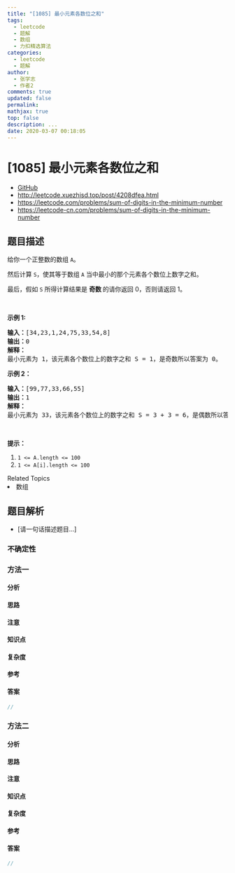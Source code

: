 ```yaml
---
title: "[1085] 最小元素各数位之和"
tags:
  - leetcode
  - 题解
  - 数组
  - 力扣精选算法
categories:
  - leetcode
  - 题解
author:
  - 张学志
  - 作者2
comments: true
updated: false
permalink:
mathjax: true
top: false
description: ...
date: 2020-03-07 00:18:05
---
```



# [1085] 最小元素各数位之和
* [GitHub](https://github.com/algoboy101/LeetCodeCrowdsource/tree/master/_posts/QA/%5B1085%5D%20%E6%9C%80%E5%B0%8F%E5%85%83%E7%B4%A0%E5%90%84%E6%95%B0%E4%BD%8D%E4%B9%8B%E5%92%8C.md)
* http://leetcode.xuezhisd.top/post/4208dfea.html
* https://leetcode.com/problems/sum-of-digits-in-the-minimum-number
* https://leetcode-cn.com/problems/sum-of-digits-in-the-minimum-number


## 题目描述

<p>给你一个正整数的数组&nbsp;<code>A</code>。</p>

<p>然后计算&nbsp;<code>S</code>，使其等于数组&nbsp;<code>A</code>&nbsp;当中最小的那个元素各个数位上数字之和。</p>

<p>最后，假如&nbsp;<code>S</code>&nbsp;所得计算结果是&nbsp;<strong>奇数&nbsp;</strong>的请你返回 0，否则请返回 1。</p>

<p>&nbsp;</p>

<p><strong>示例 1:</strong></p>

<pre><strong>输入：</strong>[34,23,1,24,75,33,54,8]
<strong>输出：</strong>0
<strong>解释：</strong>
最小元素为 1，该元素各个数位上的数字之和 S = 1，是奇数所以答案为 0。
</pre>

<p><strong>示例 2：</strong></p>

<pre><strong>输入：</strong>[99,77,33,66,55]
<strong>输出：</strong>1
<strong>解释：</strong>
最小元素为 33，该元素各个数位上的数字之和 S = 3 + 3 = 6，是偶数所以答案为 1。
</pre>

<p>&nbsp;</p>

<p><strong>提示：</strong></p>

<ol>
	<li><code>1 &lt;= A.length &lt;= 100</code></li>
	<li><code>1 &lt;= A[i].length &lt;= 100</code></li>
</ol>
<div><div>Related Topics</div><div><li>数组</li></div></div>


## 题目解析
* [请一句话描述题目...]

### 不确定性


### 方法一

#### 分析

#### 思路

#### 注意

#### 知识点

#### 复杂度

#### 参考

#### 答案

```cpp
//
```


### 方法二

#### 分析

#### 思路

#### 注意

#### 知识点

#### 复杂度

#### 参考

#### 答案

```cpp
//
```


